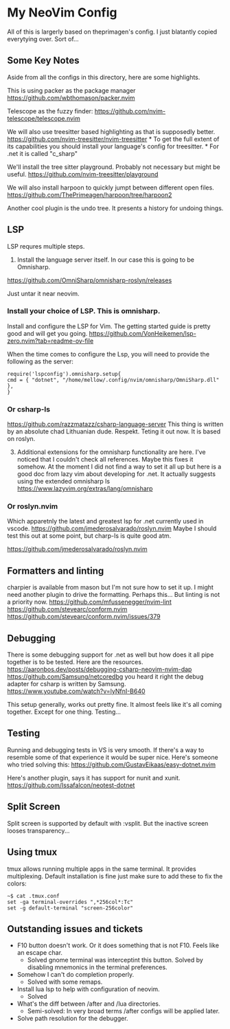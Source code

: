 # My NeoVim Config

All of this is largerly based on theprimagen's config.
I just blatantly copied everytying over. Sort of...

## Some Key Notes

Aside from all the configs in this directory, here are some highlights.

This is using packer as the package manager
https://github.com/wbthomason/packer.nvim

Telescope as the fuzzy finder:
https://github.com/nvim-telescope/telescope.nvim

We will also use treesitter based highlighting as that is supposedly better.
https://github.com/nvim-treesitter/nvim-treesitter
    * To get the full extent of its capabilities you should install your language's config for treesitter.
    * For .net it is called "c_sharp"

We'll install the tree sitter playground. Probably not necessary but might be useful.
https://github.com/nvim-treesitter/playground

We will also install harpoon to quickly jumpt between different open files.
https://github.com/ThePrimeagen/harpoon/tree/harpoon2

Another cool plugin is the undo tree. It presents a history for undoing things.
## LSP
LSP requres multiple steps.
1. Install the language server itself. In our case this is going to be Omnisharp.

https://github.com/OmniSharp/omnisharp-roslyn/releases

Just untar it near neovim.

### Install your choice of LSP. This is omnisharp.
Install and configure the LSP for Vim. The getting started guide is pretty good and will get you going.
https://github.com/VonHeikemen/lsp-zero.nvim?tab=readme-ov-file

When the time comes to configure the Lsp, you will need to provide the following as the server:

```
require('lspconfig').omnisharp.setup{
cmd = { "dotnet", "/home/mellow/.config/nvim/omnisharp/OmniSharp.dll" },
}
```
### Or csharp-ls
https://github.com/razzmatazz/csharp-language-server
This thing is written by an absolute chad Lithuanian dude. Respekt. Teting it out now.
It is based on roslyn.

3. Additional extensions for the omnisharp functionality are here. I've noticed that I couldn't check all references. Maybe this fixes it somehow. At the moment I did not find a way to set it all up but here is a good doc from lazy vim about developing for .net. It actually suggests using the extended omnisharp ls https://www.lazyvim.org/extras/lang/omnisharp

### Or roslyn.nvim
Which apparetnly the latest and greatest lsp for .net currently used in vscode.
https://github.com/jmederosalvarado/roslyn.nvim
Maybe I should test this out at some point, but charp-ls is quite good atm.

https://github.com/jmederosalvarado/roslyn.nvim

## Formatters and linting
charpier is available from mason but I'm not sure how to set it up.
I might need another plugin to drive the formatting. Perhaps this... But linting is not a priority now.
https://github.com/mfussenegger/nvim-lint
https://github.com/stevearc/conform.nvim
https://github.com/stevearc/conform.nvim/issues/379

## Debugging
There is some debugging support for .net as well but how does it all pipe together is to be tested.
Here are the resources.
https://aaronbos.dev/posts/debugging-csharp-neovim-nvim-dap
https://github.com/Samsung/netcoredbg you heard it right the debug adapter for csharp is written by Samsung.
https://www.youtube.com/watch?v=lyNfnI-B640

This setup generally, works out pretty fine. It almost feels like it's all coming together. Except for one thing. Testing...

## Testing
Running and debugging tests in VS is very smooth.
If there's a way to resemble some of that experience it would be super nice.
Here's someone who tried solving this:
https://github.com/GustavEikaas/easy-dotnet.nvim

Here's another plugin, says it has support for nunit and xunit.
https://github.com/Issafalcon/neotest-dotnet

## Split Screen
Split screen is supported by default with :vsplit.
But the inactive screen looses transparency...

## Using tmux
tmux allows running multiple apps in the same terminal.
It provides multiplexing. Default installation is fine just make sure to add these to fix the colors:
```
~$ cat .tmux.conf 
set -ga terminal-overrides ",*256col*:Tc"
set -g default-terminal "screen-256color"
```
## Outstanding issues and tickets

* F10 button doesn't work. Or it does something that is not F10. Feels like an escape char.
    * Solved gnome terminal was interceptint this button. Solved by disabling mnemonics in the terminal preferences. 
* Somehow I can't do completion properly.
    * Solved with some remaps.
* Install lua lsp to help with configuration of neovim.
    * Solved
* What's the diff between /after and /lua directories.
    * Semi-solved: In very broad terms /after configs will be applied later.
* Solve path resolution for the debugger.






